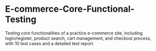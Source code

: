 # E-commerce-Core-Functional-Testing
Testing core functionalities of a practice e-commerce site, including login/register, product search, cart management, and checkout process, with 10 test cases and a detailed test report.
